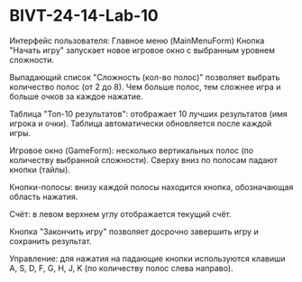 # BIVT-24-14-Lab-10

Интерфейс пользователя:
Главное меню (MainMenuForm)
Кнопка "Начать игру" запускает новое игровое окно с выбранным уровнем сложности.

Выпадающий список "Сложность (кол-во полос)" позволяет выбрать количество полос (от 2 до 8).
Чем больше полос, тем сложнее игра и больше очков за каждое нажатие.

Таблица "Топ-10 результатов": отображает 10 лучших результатов (имя игрока и очки).
Таблица автоматически обновляется после каждой игры.

Игровое окно (GameForm): несколько вертикальных полос (по количеству выбранной сложности).
Сверху вниз по полосам падают кнопки (тайлы).

Кнопки-полосы: внизу каждой полосы находится кнопка, обозначающая область нажатия.

Счёт: в левом верхнем углу отображается текущий счёт.

Кнопка "Закончить игру" позволяет досрочно завершить игру и сохранить результат.

Управление: для нажатия на падающие кнопки используются клавиши A, S, D, F, G, H, J, K (по количеству полос слева направо).
